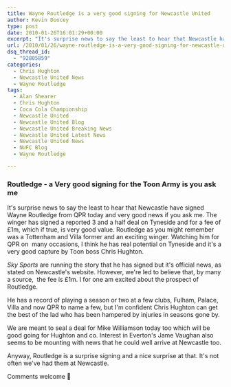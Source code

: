 ```yaml
---
title: Wayne Routledge is a very good signing for Newcastle United
author: Kevin Doocey
type: post
date: 2010-01-26T16:01:29+00:00
excerpt: "It's surprise news to say the least to hear that Newcastle have.."
url: /2010/01/26/wayne-routledge-is-a-very-good-signing-for-newcastle-united/
dsq_thread_id:
  - "92805859"
categories:
  - Chris Hughton
  - Newcastle United News
  - Wayne Routledge
tags:
  - Alan Shearer
  - Chris Hughton
  - Coca Cola Championship
  - Newcastle United
  - Newcastle United Blog
  - Newcastle United Breaking News
  - Newcastle United Latest News
  - Newcastle United News
  - NUFC Blog
  - Wayne Routledge

---
```

### Routledge - a Very good signing for the Toon Army is you ask me

It's surprise news to say the least to hear that Newcastle have signed Wayne Routledge from QPR today and very good news if you ask me. The winger has signed a reported 3 and a half deal on Tyneside and for a fee of £1m, which if true, is very good value. Routledge as you might remember was a Tottenham and Villa former and an exciting winger. Watching him for QPR on  many occasions, I think he has real potential on Tyneside and it's a very good capture by Toon boss Chris Hughton.

_Sky Sports_ are running the story that he has signed but it's official news, as stated on Newcastle's website. However, we're led to believe that, by many a source,  the fee is £1m. I for one am excited about the prospect of Routledge.

He has a record of playing a season or two at a few clubs, Fulham, Palace, Villa and now QPR to name a few, but I'm confident Chris Hughton can get the best of the lad who has been hampered by injuries in seasons gone by.

We are meant to seal a deal for Mike Williamson today too which will be good going for Hughton and co. Interest in Everton's Jame Vaughan also seems to be mounting with news that he could well arrive at Newcastle too.

Anyway, Routledge is a surprise signing and a nice surprise at that. It's not often we've had them at Newcastle.

Comments welcome 🙂
